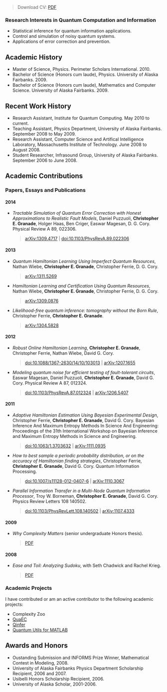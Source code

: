 
> Download CV: [PDF](downloads/cv.pdf)

### Research Interests in Quantum Computation and Information ###

- Statistical inference for quantum information applications.
- Control and simulation of noisy quantum systems.
- Applications of error correction and prevention.

## Academic History ##
- Master of Science, Physics. Perimeter Scholars International. 2010.
- Bachelor of Science (Honors cum laude), Physics. University of Alaska Fairbanks. 2009.
- Bachelor of Science (Honors cum laude), Mathematics and Computer Science. University of
  Alaska Fairbanks. 2009.
  
## Recent Work History ##
- Research Assistant, Institute for Quantum Computing. May 2010 to current.
- Teaching Assistant, Physics Department, University of Alaska Fairbanks. September 2008 to May 2009.
- Research Assistant, Computer Science and Artifical Intelligence Laboratory, Massachusetts Institute of Technology. June 2008 to August 2008.
- Student Researcher, Infrasound Group, University of Alaska Fairbanks. September 2006 to June 2008.

## Academic Contributions ##
### Papers, Essays and Publications ###

#### 2014 ####

- *Tractable Simulation of Quantum Error Correction with Honest Approximations to Realistic Fault Models*, Daniel Puzzuoli, **Christopher E. Granade**, Holger Haas, Ben Criger, Easwar Magesan, D. G. Cory. Physical Review A 89, 022306.
    > [arXiv:1309.4717](http://arxiv.org/abs/1309.4717) | [doi:10.1103/PhysRevA.89.022306](http://dx.doi.org/10.1103/PhysRevA.89.022306)

#### 2013 ####

- *Quantum Hamiltonian Learning Using Imperfect Quantum Resources*, Nathan Wiebe, **Christopher E. Granade**, Christopher Ferrie, D. G. Cory.
    > [arXiv:1311.5269](http://arxiv.org/abs/1311.5269)

- *Hamiltonian Learning and Certification Using Quantum Resources*, Nathan Wiebe, **Christopher E. Granade**, Christopher Ferrie, D. G. Cory.
    > [arXiv:1309.0876](http://arxiv.org/abs/1309.0876)

- *Likelihood-free quantum inference: tomography without the Born Rule*, Christopher Ferrie, **Christopher E. Granade**.
    > [arXiv:1304.5828](http://arxiv.org/abs/1304.5828)

#### 2012 ####

- *Robust Online Hamiltonian Learning*, **Christopher E. Granade**, Christopher Ferrie, Nathan Wiebe, David G. Cory.
    > [doi:10.1088/1367-2630/14/10/103013](http://dx.doi.org/10.1088/1367-2630/14/10/103013) | [arXiv:1207.1655](http://arxiv.org/abs/1207.1655)
- *Modeling quantum noise for efficient testing of fault-tolerant circuits*, Easwar Magesan, Daniel Puzzuoli, **Christopher E. Granade**, David G. Cory.
  Physical Review A 87, 012324.
    > [doi:10.1103/PhysRevA.87.012324](http://dx.doi.org/10.1103/PhysRevA.87.012324) | [arXiv:1206.5407](http://arxiv.org/abs/1206.5407)

#### 2011 ####
- *Adaptive Hamiltonian Estimation Using Bayesian Experimental Design*, Christopher Ferrie, **Christopher E. Granade**, David G. Cory. Bayesian
  Inference And Maximum Entropy Methods In Science And Engineering: Proceedings of the 31th International Workshop on Bayesian Inference and
  Maximum Entropy Methods in Science and Engineering.
    > [doi:10.1063/1.3703632](http://dx.doi.org/10.1063/1.3703632) | [arXiv:1111.0935](http://arxiv.org/abs/1111.0935)
- *How to best sample a periodic probability distribution, or on the accuracy of Hamiltonian finding strategies*, Christopher Ferrie,
  **Christopher E. Granade**, David G. Cory. Quantum Information Processing.
    > [doi:10.1007/s11128-012-0407-6](http://dx.doi.org/10.1007/s11128-012-0407-6) | [arXiv:1110.3067](http://arxiv.org/abs/1110.3067)
- *Parallel Information Transfer in a Multi-Node Quantum Information Processor*, Troy W. Borneman, **Christopher E. Granade**, David G. Cory.
  Physics Review Letters 108 140502.
    > [doi:10.1103/PhysRevLett.108.140502](http://dx.doi.org/10.1103/PhysRevLett.108.140502) | [arXiv:1107.4333](http://arxiv.org/abs/1107.4333)

#### 2009 ####
- *Why Complexity Matters* (senior undergraduate Honors thesis).
    > [PDF](http://www.cgranade.com/research/papers/why-complexity-matters.pdf)

#### 2008 ####
- *Ease and Toil: Analyzing Sudoku*, with Seth Chadwick and Rachel Krieg.
    > [PDF](http://www.cgranade.com/research/papers/ease-and-toil.pdf)

### Academic Projects ###

I have contributed or am an active contributor to the following academic
projects:

- Complexity Zoo
- [QuaEC](http://github.com/cgranade/python-quaec)
- [Qinfer](http://github.com/csferrie/python-qinfer)
- [Quantum Utils for MATLAB](https://github.com/CoryGroup/quantum-utils-matlab)

## Awards and Honors ##

- Oustanding Submission and INFORMS Prize Winner, Mathematical Contest in Modeling, 2008.
- University of Alaska Fairbanks Physics Department Scholarship Recipient, 2006 and 2007.
- Usibelli Honors Scholarship Recipient, 2006.
- University of Alaska Scholar, 2001-2006.

